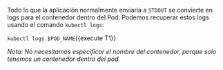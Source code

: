 Todo lo que la aplicación normalmente enviaría a `STDOUT` se convierte en logs para el contenedor dentro del Pod. Podemos recuperar estos logs usando el comando `kubectl logs`:

`kubectl logs $POD_NAME`{{execute T1}}

*Nota: No necesitamos especificar el nombre del contenedor, porque solo tenemos un contenedor dentro del pod.*
